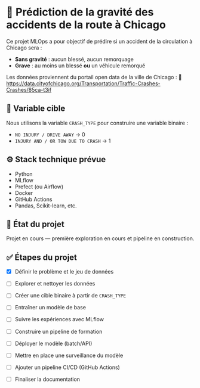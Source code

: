 # 🚦 Prédiction de la gravité des accidents de la route à Chicago

Ce projet MLOps a pour objectif de prédire si un accident de la circulation à Chicago sera :

- **Sans gravité** : aucun blessé, aucun remorquage
- **Grave** : au moins un blessé **ou** un véhicule remorqué

Les données proviennent du portail open data de la ville de Chicago :
🔗 https://data.cityofchicago.org/Transportation/Traffic-Crashes-Crashes/85ca-t3if

## 🎯 Variable cible
Nous utilisons la variable `CRASH_TYPE` pour construire une variable binaire :
- `NO INJURY / DRIVE AWAY` → 0
- `INJURY AND / OR TOW DUE TO CRASH` → 1

## ⚙️ Stack technique prévue
- Python
- MLflow
- Prefect (ou Airflow)
- Docker
- GitHub Actions
- Pandas, Scikit-learn, etc.

## 🚧 État du projet
Projet en cours — première exploration en cours et pipeline en construction.
## ✅ Étapes du projet

- [x] Définir le problème et le jeu de données
- [ ] Explorer et nettoyer les données
- [ ] Créer une cible binaire à partir de `CRASH_TYPE`
- [ ] Entraîner un modèle de base
- [ ] Suivre les expériences avec MLflow
- [ ] Construire un pipeline de formation
- [ ] Déployer le modèle (batch/API)
- [ ] Mettre en place une surveillance du modèle
- [ ] Ajouter un pipeline CI/CD (GitHub Actions)
- [ ] Finaliser la documentation

